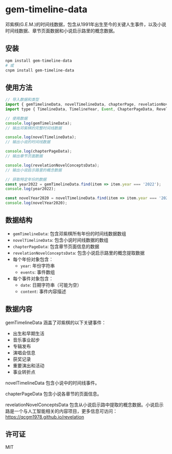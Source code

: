 # gem-timeline-data

邓紫棋(G.E.M.)的时间线数据，包含从1991年出生至今的关键人生事件，以及小说时间线数据、章节页面数据和小说启示路里的概念数据。

## 安装

```bash
npm install gem-timeline-data
# 或
cnpm install gem-timeline-data
```

## 使用方法

```javascript
// 导入数据和类型
import { gemTimelineData, novelTimelineData, chapterPage, revelationNovelConceptsData } from 'gem-timeline-data';
import type { TimelineData, TimelineYear, Event, ChapterPageData, RevelationNovelConceptsData } from 'gem-timeline-data';

// 使用数据
console.log(gemTimelineData);
// 输出邓紫棋的完整时间线数据

console.log(novelTimelineData);
// 输出小说的时间线数据

console.log(chapterPageData);
// 输出章节页面数据

console.log(revelationNovelConceptsData);
// 输出小说启示路里的概念数据

// 获取特定年份的数据
const year2022 = gemTimelineData.find(item => item.year === '2022');
console.log(year2022);

const novelYear2020 = novelTimelineData.find(item => item.year === '2020');
console.log(novelYear2020);
```

## 数据结构

- `gemTimelineData`: 包含邓紫棋所有年份的时间线数据数组
- `novelTimelineData`: 包含小说时间线数据的数组
- `chapterPageData`: 包含章节页面信息的数据
- `revelationNovelConceptsData`: 包含小说启示路里的概念提取数据
- 每个年份对象包含：
  - `year`: 年份字符串
  - `events`: 事件数组
- 每个事件对象包含：
  - `date`: 日期字符串（可能为空）
  - `content`: 事件内容描述

## 数据内容

gemTimelineData 涵盖了邓紫棋的以下关键事件：
- 出生和早期生活
- 音乐事业起步
- 专辑发布
- 演唱会信息
- 获奖记录
- 重要演出和活动
- 事业转折点

novelTimelineData 包含小说中的时间线事件。

chapterPageData 包含小说各章节的页面信息。

revelationNovelConceptsData 包含从小说启示路中提取的概念数据。小说启示路是一个与人工智能相关的内容项目，更多信息可访问：https://qcgm1978.github.io/revelation

## 许可证

MIT